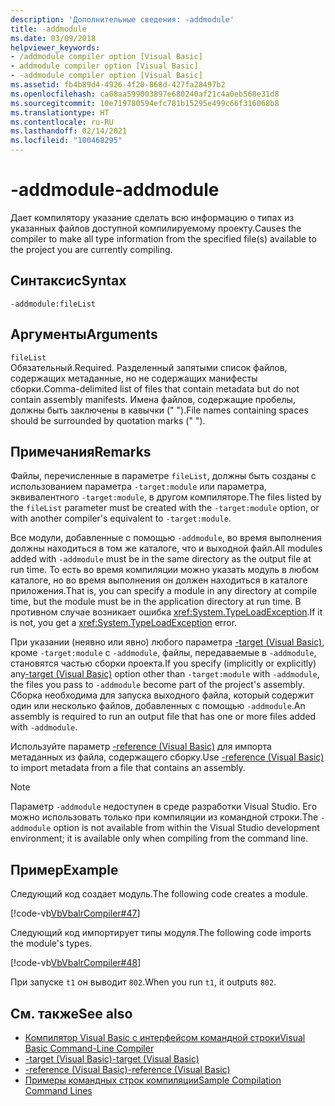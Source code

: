 ```yaml
---
description: 'Дополнительные сведения: -addmodule'
title: -addmodule
ms.date: 03/09/2018
helpviewer_keywords:
- /addmodule compiler option [Visual Basic]
- addmodule compiler option [Visual Basic]
- -addmodule compiler option [Visual Basic]
ms.assetid: fb4b89d4-4926-4f20-868d-427fa28497b2
ms.openlocfilehash: ca08aa599003897e680240af21c4a0eb568e31d8
ms.sourcegitcommit: 10e719780594efc781b15295e499c66f316068b8
ms.translationtype: HT
ms.contentlocale: ru-RU
ms.lasthandoff: 02/14/2021
ms.locfileid: "100468295"
---
```

# <a name="-addmodule"></a><span data-ttu-id="45f4b-103">-addmodule</span><span class="sxs-lookup"><span data-stu-id="45f4b-103">-addmodule</span></span>

<span data-ttu-id="45f4b-104">Дает компилятору указание сделать всю информацию о типах из указанных файлов доступной компилируемому проекту.</span><span class="sxs-lookup"><span data-stu-id="45f4b-104">Causes the compiler to make all type information from the specified file(s) available to the project you are currently compiling.</span></span>  
  
## <a name="syntax"></a><span data-ttu-id="45f4b-105">Синтаксис</span><span class="sxs-lookup"><span data-stu-id="45f4b-105">Syntax</span></span>  
  
```console  
-addmodule:fileList  
```  
  
## <a name="arguments"></a><span data-ttu-id="45f4b-106">Аргументы</span><span class="sxs-lookup"><span data-stu-id="45f4b-106">Arguments</span></span>  

 `fileList`  
 <span data-ttu-id="45f4b-107">Обязательный.</span><span class="sxs-lookup"><span data-stu-id="45f4b-107">Required.</span></span> <span data-ttu-id="45f4b-108">Разделенный запятыми список файлов, содержащих метаданные, но не содержащих манифесты сборки.</span><span class="sxs-lookup"><span data-stu-id="45f4b-108">Comma-delimited list of files that contain metadata but do not contain assembly manifests.</span></span> <span data-ttu-id="45f4b-109">Имена файлов, содержащие пробелы, должны быть заключены в кавычки (" ").</span><span class="sxs-lookup"><span data-stu-id="45f4b-109">File names containing spaces should be surrounded by quotation marks (" ").</span></span>  
  
## <a name="remarks"></a><span data-ttu-id="45f4b-110">Примечания</span><span class="sxs-lookup"><span data-stu-id="45f4b-110">Remarks</span></span>  

 <span data-ttu-id="45f4b-111">Файлы, перечисленные в параметре `fileList`, должны быть созданы с использованием параметра `-target:module` или параметра, эквивалентного `-target:module`, в другом компиляторе.</span><span class="sxs-lookup"><span data-stu-id="45f4b-111">The files listed by the `fileList` parameter must be created with the `-target:module` option, or with another compiler's equivalent to `-target:module`.</span></span>  
  
 <span data-ttu-id="45f4b-112">Все модули, добавленные с помощью `-addmodule`, во время выполнения должны находиться в том же каталоге, что и выходной файл.</span><span class="sxs-lookup"><span data-stu-id="45f4b-112">All modules added with `-addmodule` must be in the same directory as the output file at run time.</span></span> <span data-ttu-id="45f4b-113">То есть во время компиляции можно указать модуль в любом каталоге, но во время выполнения он должен находиться в каталоге приложения.</span><span class="sxs-lookup"><span data-stu-id="45f4b-113">That is, you can specify a module in any directory at compile time, but the module must be in the application directory at run time.</span></span> <span data-ttu-id="45f4b-114">В противном случае возникает ошибка <xref:System.TypeLoadException>.</span><span class="sxs-lookup"><span data-stu-id="45f4b-114">If it is not, you get a <xref:System.TypeLoadException> error.</span></span>  
  
 <span data-ttu-id="45f4b-115">При указании (неявно или явно) любого параметра [-target (Visual Basic)](target.md), кроме `-target:module` с `-addmodule`, файлы, передаваемые в `-addmodule`, становятся частью сборки проекта.</span><span class="sxs-lookup"><span data-stu-id="45f4b-115">If you specify (implicitly or explicitly) any[-target (Visual Basic)](target.md) option other than `-target:module` with `-addmodule`, the files you pass to `-addmodule` become part of the project's assembly.</span></span> <span data-ttu-id="45f4b-116">Сборка необходима для запуска выходного файла, который содержит один или несколько файлов, добавленных с помощью `-addmodule`.</span><span class="sxs-lookup"><span data-stu-id="45f4b-116">An assembly is required to run an output file that has one or more files added with `-addmodule`.</span></span>  
  
 <span data-ttu-id="45f4b-117">Используйте параметр [-reference (Visual Basic)](reference.md) для импорта метаданных из файла, содержащего сборку.</span><span class="sxs-lookup"><span data-stu-id="45f4b-117">Use [-reference (Visual Basic)](reference.md) to import metadata from a file that contains an assembly.</span></span>  
  
> [!NOTE]
> <span data-ttu-id="45f4b-118">Параметр `-addmodule` недоступен в среде разработки Visual Studio. Его можно использовать только при компиляции из командной строки.</span><span class="sxs-lookup"><span data-stu-id="45f4b-118">The `-addmodule` option is not available from within the Visual Studio development environment; it is available only when compiling from the command line.</span></span>  
  
## <a name="example"></a><span data-ttu-id="45f4b-119">Пример</span><span class="sxs-lookup"><span data-stu-id="45f4b-119">Example</span></span>  

 <span data-ttu-id="45f4b-120">Следующий код создает модуль.</span><span class="sxs-lookup"><span data-stu-id="45f4b-120">The following code creates a module.</span></span>  
  
 [!code-vb[VbVbalrCompiler#47](~/samples/snippets/visualbasic/VS_Snippets_VBCSharp/VbVbalrCompiler/VB/OptionStrictOff.vb#47)]  
  
 <span data-ttu-id="45f4b-121">Следующий код импортирует типы модуля.</span><span class="sxs-lookup"><span data-stu-id="45f4b-121">The following code imports the module's types.</span></span>  
  
 [!code-vb[VbVbalrCompiler#48](~/samples/snippets/visualbasic/VS_Snippets_VBCSharp/VbVbalrCompiler/VB/OptionStrictOff.vb#48)]  
  
 <span data-ttu-id="45f4b-122">При запуске `t1` он выводит `802`.</span><span class="sxs-lookup"><span data-stu-id="45f4b-122">When you run `t1`, it outputs `802`.</span></span>  
  
## <a name="see-also"></a><span data-ttu-id="45f4b-123">См. также</span><span class="sxs-lookup"><span data-stu-id="45f4b-123">See also</span></span>

- [<span data-ttu-id="45f4b-124">Компилятор Visual Basic с интерфейсом командной строки</span><span class="sxs-lookup"><span data-stu-id="45f4b-124">Visual Basic Command-Line Compiler</span></span>](index.md)
- [<span data-ttu-id="45f4b-125">-target (Visual Basic)</span><span class="sxs-lookup"><span data-stu-id="45f4b-125">-target (Visual Basic)</span></span>](target.md)
- [<span data-ttu-id="45f4b-126">-reference (Visual Basic)</span><span class="sxs-lookup"><span data-stu-id="45f4b-126">-reference (Visual Basic)</span></span>](reference.md)
- [<span data-ttu-id="45f4b-127">Примеры командных строк компиляции</span><span class="sxs-lookup"><span data-stu-id="45f4b-127">Sample Compilation Command Lines</span></span>](sample-compilation-command-lines.md)

